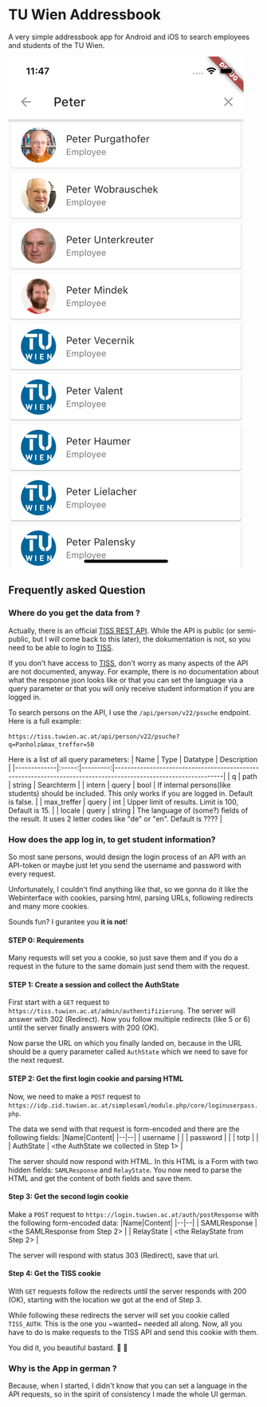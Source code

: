 # TU Wien Addressbook
A very simple addressbook app for Android and iOS to search employees and 
students of the TU Wien.

![Screenshot](screenshot.png)

## Frequently asked Question

### Where do you get the data from ?
Actually, there is an official 
[TISS REST API](https://tiss.tuwien.ac.at/api/dokumentation). While the API is 
public (or semi-public, but I will come back to this later), the dokumentation 
is not, so you need to be able to login to [TISS](https://tiss.tuwien.ac.at/).

If you don't have access to [TISS](https://tiss.tuwien.ac.at/), don't worry as 
many aspects of the API are not documented, anyway. For example, there is no 
documentation about what the response json looks like or that you can set 
the language via a query parameter or that you will only receive student
information if you are logged in.

To search persons on the API, I use the `/api/person/v22/psuche` endpoint.
Here is a full example:
```
https://tiss.tuwien.ac.at/api/person/v22/psuche?q=Panholz&max_treffer=50
```

Here is a list of all query parameters:
| Name        |  Type | Datatype | Description                                                                                                    |
|-------------|:-----:|---------:|----------------------------------------------------------------------------------------------------------------|
| q           |  path |   string | Searchterm                                                                                                     |
| intern      | query |     bool | If internal persons(like students) should be included. This only works if you are logged in. Default is false. |
| max_treffer | query |      int | Upper limit of results. Limit is 100, Default is 15.                                                           |
| locale      | query | string   | The language of (some?) fields of the result. It uses 2 letter codes like "de" or "en". Default is ????        |

### How does the app log in, to get student information?
So most sane persons, would design the login process of an API with an API-token
or maybe just let you send the username and password with every request. 

Unfortunately, I couldn't find anything like that, so we gonna do it like the 
Webinterface with cookies, parsing html, parsing URLs, following redirects and 
many more cookies.

Sounds fun? I gurantee you **it is not**!

#### STEP 0: Requirements
Many requests will set you a cookie, so just save them and if you do a request 
in the future to the same domain just send them with the request.

#### STEP 1: Create a session and collect the AuthState
First start with a `GET` request to 
`https://tiss.tuwien.ac.at/admin/authentifizierung`. The server will answer with
302 (Redirect). Now you follow multiple redirects (like 5 or 6) until the server
finally answers with 200 (OK).

Now parse the URL on which you finally landed on, because in the URL should be
a query parameter called `AuthState` which we need to save for the next request.

#### STEP 2: Get the first login cookie and parsing HTML
Now, we need to make a `POST` request to 
`https://idp.zid.tuwien.ac.at/simplesaml/module.php/core/loginuserpass.php`.

The data we send with that request is form-encoded and there are the following
fields:
|Name|Content|
|--|--|
| username  | <your TU Wien username>                |
| password  | <your TU Wien password>                |
| totp      | <empty>                                |
| AuthState | <the AuthState we collected in Step 1> |

The server should now respond with HTML. In this HTML is a Form with two hidden
fields: `SAMLResponse` and `RelayState`. You now need to parse the HTML and get
the content of both fields and save them.

#### Step 3: Get the second login cookie
Make a `POST` request to `https://login.tuwien.ac.at/auth/postResponse` with
the following form-encoded data:
|Name|Content|
|--|--|
| SAMLResponse | <the SAMLResponse from Step 2> |
| RelayState   | <the RelayState from Step 2>   |

The server will respond with status 303 (Redirect), save that url.

#### Step 4: Get the TISS cookie
With `GET` requests follow the redirects until the server responds with 
200 (OK), starting with the location we got at the end of Step 3.

While following these redirects the server will set you cookie called 
`TISS_AUTH`. This is the one you ~wanted~ needed all along. Now, all you have 
to do is make requests to the TISS API and send this cookie with them. 

You did it, you beautiful bastard. 🥳 🎉

### Why is the App in german ?
Because, when I started, I didn't know that you can set a language in the API 
requests, so in the spirit of consistency I made the whole UI german.